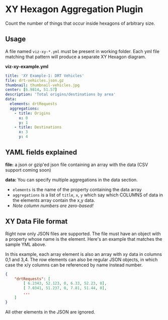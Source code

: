 # XY Hexagon Aggregation Plugin

Count the number of things that occur inside hexagons of arbitrary size.

## Usage

A file named `viz-xy-*.yml` must be present in working folder. Each yml file matching that pattern will produce a separate XY Hexagon diagram.

**viz-xy-example.yml**

```yaml
title: 'XY Example-1: DRT Vehicles'
file: drt-vehicles.json.gz
thumbnail: thumbnail-vehicles.jpg
center: [6.9814, 51.57]
description: 'Total origins/destinations by area'
data:
  elements: drtRequests
  aggregations:
    - title: Origins
      x: 0
      y: 1
    - title: Destinations
      x: 3
      y: 4
```

## YAML fields explained

**file:** a json or gzip'ed json file containing an array with the data (CSV support coming soon)

**data:** You can specify multiple aggregations in the data section.

- `elements` is the name of the property containing the data array
- `aggregations` is a list of `title`, `x`, `y` which say which COLUMNS of data in the elements array contain the x,y data.
- _Note column numbers are zero-based!_

## XY Data File format

Right now only JSON files are supported. The file must have an object with a property whose name is the element. Here's an example that matches the sample YML above.

In this example, each array element is also an array with xy data in columns 0,1 and 3,4. The row elements can also be regular JSON objects, in which case the x/y columns can be referenced by name instead number.

```json
{
    "drtRequests": [
        [ 6.2343, 52.123, 0, 6.33, 52.23, 0],
        [ 7.0341, 51.237, 0, 7.81, 51.44, 0],
        ...
    ]
}
```

All other elements in the JSON are ignored.
